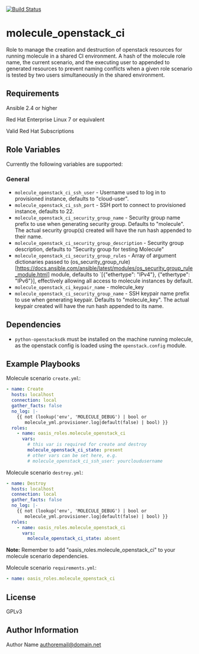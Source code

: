 [![Build Status](https://travis-ci.org/oasis-roles/molecule_openstack_ci.svg?branch=master)](https://travis-ci.org/oasis-roles/molecule_openstack_ci)

molecule_openstack_ci
===========

Role to manage the creation and destruction of openstack resources for running
molecule in a shared CI environment. A hash of the molecule role name, the
current scenario, and the executing user to appended to generated resources to
prevent naming conflicts when a given role scenario is tested by two users
simultaneously in the shared environment.

Requirements
------------

Ansible 2.4 or higher

Red Hat Enterprise Linux 7 or equivalent

Valid Red Hat Subscriptions

Role Variables
--------------

Currently the following variables are supported:

### General

* `molecule_openstack_ci_ssh_user` - Username used to log in to provisioned instance,
  defaults to "cloud-user".
* `molecule_openstack_ci_ssh_port` - SSH port to connect to provisioned instance,
  defaults to 22.
* `molecule_openstack_ci_security_group_name` - Security group name prefix to use
 when generating security group. Defaults to "molecule". The actual security
 group(s) created will have the run hash appended to their name.
* `molecule_openstack_ci_security_group_description` - Security group description,
 defaults to "Security group for testing Molecule"
* `molecule_openstack_ci_security_group_rules` - Array of argument dictionaries passed to
 (os_security_group_rule)[https://docs.ansible.com/ansible/latest/modules/os_security_group_rule_module.html]
 module, defaults to `[{"ethertype": "IPv4"}, {"ethertype": "IPv6"}], effectively allowing
 all access to molecule instances by default.
* `molecule_openstack_ci_keypair_name` - molecule_key
* `molecule_openstack_ci_security_group_name` - SSH keypair name prefix to use
 when generating keypair. Defaults to "molecule_key". The actual keypair
 created will have the run hash appended to its name.

Dependencies
------------

- `python-openstacksdk` must be installed on the machine running molecule,
  as the openstack config is loaded using the `openstack.config` module.

Example Playbooks
-----------------

Molecule scenario `create.yml`:
```yaml
- name: Create
  hosts: localhost
  connection: local
  gather_facts: false
  no_log: |-
    {{ not (lookup('env', 'MOLECULE_DEBUG') | bool or
       molecule_yml.provisioner.log|default(false) | bool) }}
  roles:
    - name: oasis_roles.molecule_openstack_ci
      vars:
        # this var is required for create and destroy
        molecule_openstack_ci_state: present
        # other vars can be set here, e.g.
        # molecule_openstack_ci_ssh_user: yourcloudusername
```

Molecule scenario `destroy.yml`:
```yaml
- name: Destroy
  hosts: localhost
  connection: local
  gather_facts: false
  no_log: |-
    {{ not (lookup('env', 'MOLECULE_DEBUG') | bool or
       molecule_yml.provisioner.log|default(false) | bool) }}
  roles:
    - name: oasis_roles.molecule_openstack_ci
      vars:
        molecule_openstack_ci_state: absent
```

**Note:** Remember to add "oasis_roles.molecule_openstack_ci" to your
molecule scenario dependencies.

Molecule scenario `requirements.yml`:
```yaml
- name: oasis_roles.molecule_openstack_ci
```

License
-------

GPLv3

Author Information
------------------

Author Name <authoremail@domain.net>
